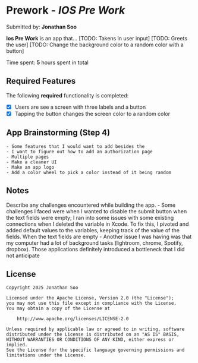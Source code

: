 # Prework - *IOS Pre Work*

Submitted by: **Jonathan Soo**

**Ios Pre Work** is an app that... 
[TODO: Takens in user input]
[TODO: Greets the user]
[TODO: Change the background color to a random color with a button]
 

Time spent: **5** hours spent in total

## Required Features

The following **required** functionality is completed:

- [x] Users are see a screen with three labels and a button
- [x] Tapping the button changes the screen color to a random color

## App Brainstorming (Step 4)
    - Some features that I would want to add besides the  
    - I want to figure out how to add an authorization page
    - Multiple pages
    - Make a cleaner UI
    - Make an app logo
    - Add a color wheel to pick a color instead of it being random
## Notes

Describe any challenges encountered while building the app.
    - Some challenges I faced were when I wanted to disable the submit button when the text fields were empty; I ran into some issues with some existing connections when I deleted the variable in Xcode. To fix this, I pivoted and added default values to the variables, keeping track of the value of the fields. When the text fields are empty
    -  Another issue I was having was that my computer had a lot of background tasks (lightroom, chrome, Spotify, dropbox). Those applications definitely introduced a bottleneck that I did not anticipate

## License

    Copyright 2025 Jonathan Soo

    Licensed under the Apache License, Version 2.0 (the "License");
    you may not use this file except in compliance with the License.
    You may obtain a copy of the License at

        http://www.apache.org/licenses/LICENSE-2.0

    Unless required by applicable law or agreed to in writing, software
    distributed under the License is distributed on an "AS IS" BASIS,
    WITHOUT WARRANTIES OR CONDITIONS OF ANY KIND, either express or implied.
    See the License for the specific language governing permissions and
    limitations under the License.

